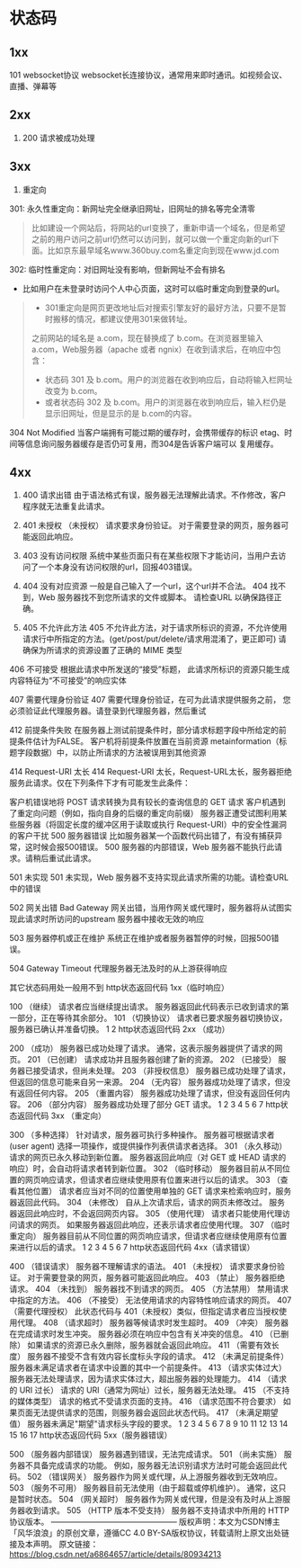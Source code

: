 # 状态码

## 1xx

101 websocket协议
websocket长连接协议，通常用来即时通讯。如视频会议、直播、弹幕等

## 2xx

1. 200 请求被成功处理

## 3xx

1. 重定向

301: 永久性重定向：新网址完全继承旧网址，旧网址的排名等完全清零
   > 比如建设一个网站后，将网站的url变换了，重新申请一个域名，但是希望之前的用户访问之前url仍然可以访问到，就可以做一个重定向新的url下面。比如京东最早域名www.360buy.com名重定向到现在www.jd.com

302: 临时性重定向：对旧网址没有影响，但新网址不会有排名
   - 比如用户在未登录时访问个人中心页面，这时可以临时重定向到登录的url。

> - 301重定向是网页更改地址后对搜索引擎友好的最好方法，只要不是暂时搬移的情况，都建议使用301来做转址。
> 
> 之前网站的域名是 a.com，现在替换成了 b.com。在浏览器里输入 a.com，Web服务器（apache 或者 ngnix）在收到请求后，在响应中包含：
> - 状态码 301 及 b.com。用户的浏览器在收到响应后，自动将输入栏网址改变为 b.com。
> - 或者状态码 302 及 b.com。用户的浏览器在收到响应后，输入栏仍是显示旧网址，但是显示的是 b.com的内容。

304 Not Modified
   当客户端拥有可能过期的缓存时，会携带缓存的标识 etag、时间等信息询问服务器缓存是否仍可复用，而304是告诉客户端可以 复用缓存。

## 4xx

1. 400 请求出错
   由于语法格式有误，服务器无法理解此请求。不作修改，客户程序就无法重复此请求。

2. 401 未授权
   （未授权） 请求要求身份验证。 对于需要登录的网页，服务器可能返回此响应。

3. 403 没有访问权限
   系统中某些页面只有在某些权限下才能访问，当用户去访问了一个本身没有访问权限的url，回报403错误。

4. 404 没有对应资源
   一般是自己输入了一个url，这个url并不合法。
   404 找不到，Web 服务器找不到您所请求的文件或脚本。
   请检查URL 以确保路径正确。

5. 405 不允许此方法
   405 不允许此方法，对于请求所标识的资源，不允许使用请求行中所指定的方法。(get/post/put/delete/请求用混淆了，更正即可)
   请确保为所请求的资源设置了正确的 MIME 类型

406 不可接受
根据此请求中所发送的“接受”标题，
此请求所标识的资源只能生成内容特征为“不可接受”的响应实体

407 需要代理身份验证
407 需要代理身份验证，在可为此请求提供服务之前，
您必须验证此代理服务器。请登录到代理服务器，然后重试

412 前提条件失败
在服务器上测试前提条件时，部分请求标题字段中所给定的前提条件估计为FALSE。
客户机将前提条件放置在当前资源 metainformation（标题字段数据）中，以防止所请求的方法被误用到其他资源

414 Request-URI 太长
414 Request-URI 太长，Request-URL太长，服务器拒绝服务此请求。仅在下列条件下才有可能发生此条件：

客户机错误地将 POST 请求转换为具有较长的查询信息的 GET 请求
客户机遇到了重定向问题（例如，指向自身的后缀的重定向前缀）
服务器正遭受试图利用某些服务器（将固定长度的缓冲区用于读取或执行 Request-URI）中的安全性漏洞的客户干扰
500 服务器错误
比如服务器某一个函数代码出错了，有没有捕获异常，这时候会报500错误。
500 服务器的内部错误，Web 服务器不能执行此请求。请稍后重试此请求。

501 未实现
501 未实现，Web 服务器不支持实现此请求所需的功能。请检查URL 中的错误

502 网关出错
Bad Gateway
网关出错，当用作网关或代理时，服务器将从试图实现此请求时所访问的upstream 服务器中接收无效的响应

503 服务器停机或正在维护
系统正在维护或者服务器暂停的时候，回报500错误。

504 Gateway Timeout
代理服务器无法及时的从上游获得响应

其它状态码用处一般用不到
http状态返回代码 1xx（临时响应）

100 （继续） 请求者应当继续提出请求。 服务器返回此代码表示已收到请求的第一部分，正在等待其余部分。
101 （切换协议） 请求者已要求服务器切换协议，服务器已确认并准备切换。
1
2
http状态返回代码 2xx （成功）

200 （成功） 服务器已成功处理了请求。 通常，这表示服务器提供了请求的网页。
201 （已创建） 请求成功并且服务器创建了新的资源。
202 （已接受） 服务器已接受请求，但尚未处理。
203 （非授权信息） 服务器已成功处理了请求，但返回的信息可能来自另一来源。
204 （无内容） 服务器成功处理了请求，但没有返回任何内容。
205 （重置内容） 服务器成功处理了请求，但没有返回任何内容。
206 （部分内容） 服务器成功处理了部分 GET 请求。
1
2
3
4
5
6
7
http状态返回代码 3xx （重定向）

300 （多种选择） 针对请求，服务器可执行多种操作。 服务器可根据请求者 (user agent) 选择一项操作，或提供操作列表供请求者选择。
301 （永久移动） 请求的网页已永久移动到新位置。 服务器返回此响应（对 GET 或 HEAD 请求的响应）时，会自动将请求者转到新位置。
302 （临时移动） 服务器目前从不同位置的网页响应请求，但请求者应继续使用原有位置来进行以后的请求。
303 （查看其他位置） 请求者应当对不同的位置使用单独的 GET 请求来检索响应时，服务器返回此代码。
304 （未修改） 自从上次请求后，请求的网页未修改过。 服务器返回此响应时，不会返回网页内容。
305 （使用代理） 请求者只能使用代理访问请求的网页。 如果服务器返回此响应，还表示请求者应使用代理。
307 （临时重定向） 服务器目前从不同位置的网页响应请求，但请求者应继续使用原有位置来进行以后的请求。
1
2
3
4
5
6
7
http状态返回代码 4xx（请求错误）

400 （错误请求） 服务器不理解请求的语法。
401 （未授权） 请求要求身份验证。 对于需要登录的网页，服务器可能返回此响应。
403 （禁止） 服务器拒绝请求。
404 （未找到） 服务器找不到请求的网页。
405 （方法禁用） 禁用请求中指定的方法。
406 （不接受） 无法使用请求的内容特性响应请求的网页。
407 （需要代理授权） 此状态代码与 401（未授权）类似，但指定请求者应当授权使用代理。
408 （请求超时） 服务器等候请求时发生超时。
409 （冲突） 服务器在完成请求时发生冲突。 服务器必须在响应中包含有关冲突的信息。
410 （已删除） 如果请求的资源已永久删除，服务器就会返回此响应。
411 （需要有效长度） 服务器不接受不含有效内容长度标头字段的请求。
412 （未满足前提条件） 服务器未满足请求者在请求中设置的其中一个前提条件。
413 （请求实体过大） 服务器无法处理请求，因为请求实体过大，超出服务器的处理能力。
414 （请求的 URI 过长） 请求的 URI（通常为网址）过长，服务器无法处理。
415 （不支持的媒体类型） 请求的格式不受请求页面的支持。
416 （请求范围不符合要求） 如果页面无法提供请求的范围，则服务器会返回此状态代码。
417 （未满足期望值） 服务器未满足"期望"请求标头字段的要求。
1
2
3
4
5
6
7
8
9
10
11
12
13
14
15
16
17
http状态返回代码 5xx（服务器错误）

500 （服务器内部错误） 服务器遇到错误，无法完成请求。
501 （尚未实施） 服务器不具备完成请求的功能。 例如，服务器无法识别请求方法时可能会返回此代码。
502 （错误网关） 服务器作为网关或代理，从上游服务器收到无效响应。
503 （服务不可用） 服务器目前无法使用（由于超载或停机维护）。 通常，这只是暂时状态。
504 （网关超时） 服务器作为网关或代理，但是没有及时从上游服务器收到请求。
505 （HTTP 版本不受支持） 服务器不支持请求中所用的 HTTP 协议版本。
————————————————
版权声明：本文为CSDN博主「风华浪浪」的原创文章，遵循CC 4.0 BY-SA版权协议，转载请附上原文出处链接及本声明。
原文链接：https://blog.csdn.net/a6864657/article/details/80934213